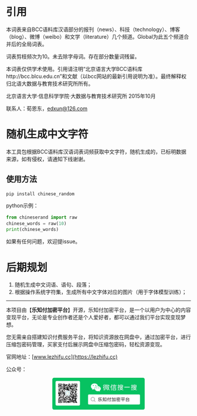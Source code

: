 # 引用
本词表来自BCC语料库汉语部分的报刊（news）、科技（technology）、博客（blog）、微博（weibo）和文学（literature）几个频道。Global为此五个频道合并后的全局词表。

词表剪枝频次为10。未去除字母词。存在部分数量词残留。

本词表仅供学术使用。引用请注明“北京语言大学BCC语料库http://bcc.blcu.edu.cn”和文献（以bcc网站的最新引用说明为准）。最终解释权归北语大数据与教育技术研究所所有。


北京语言大学·信息科学学院·大数据与教育技术研究所
2015年10月

联系人：荀恩东，edxun@126.com


# 随机生成中文字符
本工具包根据BCC语料库汉语词表词频获取中文字符，随机生成的，已标明数据来源，如有侵权，请通知下线谢谢。

## 使用方法

```commandline
pip install chinese_random
```

python示例：
```python
from chineserand import raw
chinese_words = raw(10)
print(chinese_words) 
```

如果有任何问题，欢迎提issue。

# 后期规划

1. 随机生成中文词语、语句、段落；
2. 根据操作系统字符集，生成所有中文字体对应的图片（用于字体模型训练）；


------

本项目由【<b>乐知付加密平台</b>】开源，乐知付加密平台，是一个以用户为中心的内容变现平台，无论是专业创作者还是个人爱好者，都可以通过我们平台实现变现梦想。

您无需亲自搭建知识付费服务平台，将知识资源放在网盘中，通过加密平台，进行压缩包密码管理，买家支付后展示网盘中压缩包密码，轻松资源变现。


官网地址：[www.lezhifu.cc](https://lezhifu.cc)

公众号：
<div style="text-align: center;">  
    <img src="images/image.png" alt="乐知付" style="width: 50%;">  
</div>